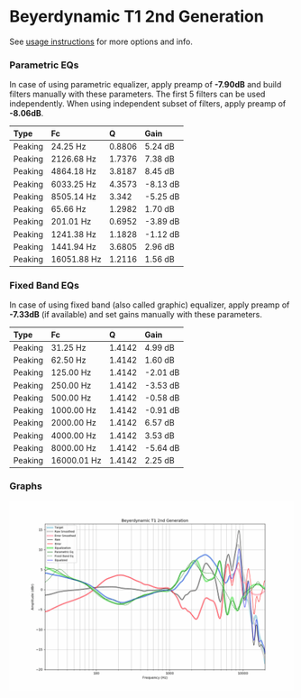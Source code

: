 # Beyerdynamic T1 2nd Generation
See [usage instructions](https://github.com/jaakkopasanen/AutoEq#usage) for more options and info.

### Parametric EQs
In case of using parametric equalizer, apply preamp of **-7.90dB** and build filters manually
with these parameters. The first 5 filters can be used independently.
When using independent subset of filters, apply preamp of **-8.06dB**.

| Type    | Fc          |      Q | Gain     |
|:--------|:------------|:-------|:---------|
| Peaking | 24.25 Hz    | 0.8806 | 5.24 dB  |
| Peaking | 2126.68 Hz  | 1.7376 | 7.38 dB  |
| Peaking | 4864.18 Hz  | 3.8187 | 8.45 dB  |
| Peaking | 6033.25 Hz  | 4.3573 | -8.13 dB |
| Peaking | 8505.14 Hz  | 3.342  | -5.25 dB |
| Peaking | 65.66 Hz    | 1.2982 | 1.70 dB  |
| Peaking | 201.01 Hz   | 0.6952 | -3.89 dB |
| Peaking | 1241.38 Hz  | 1.1828 | -1.12 dB |
| Peaking | 1441.94 Hz  | 3.6805 | 2.96 dB  |
| Peaking | 16051.88 Hz | 1.2116 | 1.56 dB  |

### Fixed Band EQs
In case of using fixed band (also called graphic) equalizer, apply preamp of **-7.33dB**
(if available) and set gains manually with these parameters.

| Type    | Fc          |      Q | Gain     |
|:--------|:------------|:-------|:---------|
| Peaking | 31.25 Hz    | 1.4142 | 4.99 dB  |
| Peaking | 62.50 Hz    | 1.4142 | 1.60 dB  |
| Peaking | 125.00 Hz   | 1.4142 | -2.01 dB |
| Peaking | 250.00 Hz   | 1.4142 | -3.53 dB |
| Peaking | 500.00 Hz   | 1.4142 | -0.58 dB |
| Peaking | 1000.00 Hz  | 1.4142 | -0.91 dB |
| Peaking | 2000.00 Hz  | 1.4142 | 6.57 dB  |
| Peaking | 4000.00 Hz  | 1.4142 | 3.53 dB  |
| Peaking | 8000.00 Hz  | 1.4142 | -5.64 dB |
| Peaking | 16000.01 Hz | 1.4142 | 2.25 dB  |

### Graphs
![](./Beyerdynamic%20T1%202nd%20Generation.png)